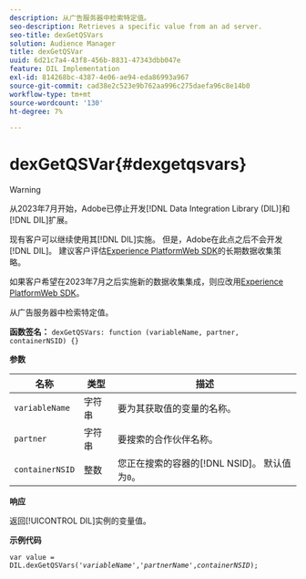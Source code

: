 ```yaml
---
description: 从广告服务器中检索特定值。
seo-description: Retrieves a specific value from an ad server.
seo-title: dexGetQSVars
solution: Audience Manager
title: dexGetQSVar
uuid: 6d21c7a4-43f8-456b-8831-47343dbb047e
feature: DIL Implementation
exl-id: 814268bc-4387-4e06-ae94-eda86993a967
source-git-commit: cad38e2c523e9b762aa996c275daefa96c8e14b0
workflow-type: tm+mt
source-wordcount: '130'
ht-degree: 7%

---
```


# dexGetQSVar{#dexgetqsvars}

>[!WARNING]
>
>从2023年7月开始，Adobe已停止开发[!DNL Data Integration Library (DIL)]和[!DNL DIL]扩展。
>
>现有客户可以继续使用其[!DNL DIL]实施。 但是，Adobe在此点之后不会开发[!DNL DIL]。 建议客户评估[Experience PlatformWeb SDK](https://experienceleague.adobe.com/docs/experience-platform/edge/home.html?lang=zh-Hans)的长期数据收集策略。
>
>如果客户希望在2023年7月之后实施新的数据收集集成，则应改用[Experience PlatformWeb SDK](https://experienceleague.adobe.com/docs/experience-platform/edge/home.html?lang=zh-Hans)。

从广告服务器中检索特定值。

**函数签名：** `dexGetQSVars: function (variableName, partner, containerNSID) {}`

<!-- 

r_dil_get_dexqsvars.xml

 -->

**参数**

| 名称 | 类型 | 描述 |
|---|---|---|
| `variableName` | 字符串 | 要为其获取值的变量的名称。 |
| `partner` | 字符串 | 要搜索的合作伙伴名称。 |
| `containerNSID` | 整数 | 您正在搜索的容器的[!DNL NSID]。 默认值为`0`。 |

**响应**

返回[!UICONTROL DIL]实例的变量值。

**示例代码**

<pre class="java"><code>var value = DIL.dexGetQSVars('<i>variableName</i>','<i>partnerName</i>',<i>containerNSID</i>);</code></pre>
